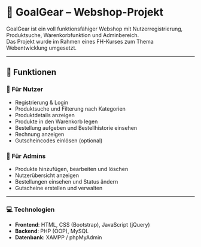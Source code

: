 # 🛒 GoalGear – Webshop-Projekt

GoalGear ist ein voll funktionsfähiger Webshop mit Nutzerregistrierung, Produktsuche, Warenkorbfunktion und Adminbereich.  
Das Projekt wurde im Rahmen eines FH-Kurses zum Thema Webentwicklung umgesetzt.

---

## 📌 Funktionen

### 👤 Für Nutzer
- Registrierung & Login
- Produktsuche und Filterung nach Kategorien
- Produktdetails anzeigen
- Produkte in den Warenkorb legen
- Bestellung aufgeben und Bestellhistorie einsehen
- Rechnung anzeigen
- Gutscheincodes einlösen (optional)

### 🔧 Für Admins
- Produkte hinzufügen, bearbeiten und löschen
- Nutzerübersicht anzeigen
- Bestellungen einsehen und Status ändern
- Gutscheine erstellen und verwalten

---

### 💻 Technologien

- **Frontend**: HTML, CSS (Bootstrap), JavaScript (jQuery)
- **Backend**: PHP (OOP), MySQL
- **Datenbank**: XAMPP / phpMyAdmin
